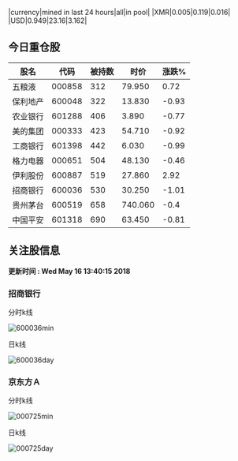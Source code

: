 |currency|mined in last 24 hours|all|in pool|
|XMR|0.005|0.119|0.016|
|USD|0.949|23.16|3.162|

## 今日重仓股 

|股名|代码|被持数|时价|涨跌%|
|---|---|---|---|---|
|五粮液|000858|312|79.950|0.72|
|保利地产|600048|322|13.830|-0.93|
|农业银行|601288|406|3.890|-0.77|
|美的集团|000333|423|54.710|-0.92|
|工商银行|601398|442|6.030|-0.99|
|格力电器|000651|504|48.130|-0.46|
|伊利股份|600887|519|27.860|2.92|
|招商银行|600036|530|30.250|-1.01|
|贵州茅台|600519|658|740.060|-0.4|
|中国平安|601318|690|63.450|-0.81|

## 关注股信息
**更新时间 : Wed May 16 13:40:15 2018**
### 招商银行 
分时k线

![600036min](http://image.sinajs.cn/newchart/min/n/sh600036.gif)

日k线

![600036day](http://image.sinajs.cn/newchart/daily/n/sh600036.gif)

### 京东方Ａ 
分时k线

![000725min](http://image.sinajs.cn/newchart/min/n/sz000725.gif)

日k线

![000725day](http://image.sinajs.cn/newchart/daily/n/sz000725.gif)
